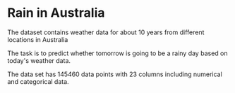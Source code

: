 # Rain in Australia

The dataset contains weather data for about 10 years from different locations in Australia

The task is to predict whether tomorrow is going to be a rainy day based on today's weather data.

The data set has 145460 data points with 23 columns including numerical and categorical data. 